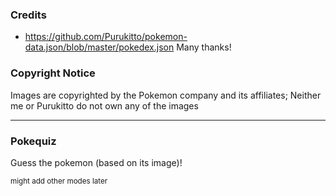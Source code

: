 ### Credits 
- https://github.com/Purukitto/pokemon-data.json/blob/master/pokedex.json
Many thanks!

### Copyright Notice
Images are copyrighted by the Pokemon company and its affiliates; Neither me or Purukitto do not own any of the images

---
### Pokequiz
Guess the pokemon (based on its image)!

<small>might add other modes later</small>